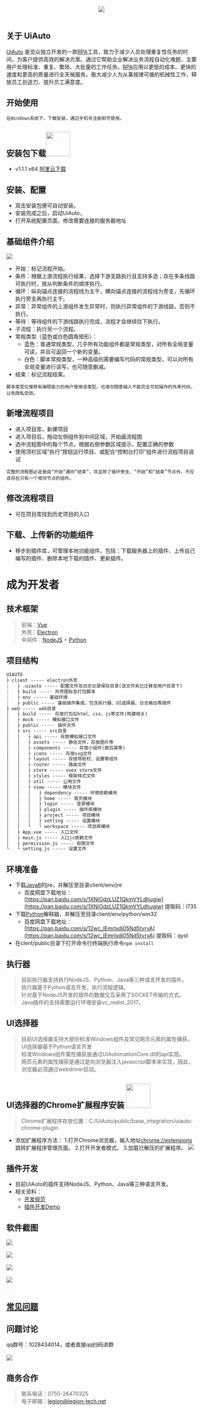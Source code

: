 <div align=center><img src="./images/icon.jpg" /></div><br>

## 关于 UiAuto<br>
[UiAuto](#) 是览众独立开发的一款[RPA](#)工具，致力于减少人员处理重复性任务的时间，为客户提供高效的解决方案。通过它帮助企业解决业务流程自动化难题，主要用户处理标准、重复、繁琐、大批量的工作任务。[RPA](#)应用以更低的成本、更快的速度和更高的质量进行全天候服务，极大减少人为从事规律可循的机械性工作，释放员工创造力、提升员工满意度。<br>

## 开始使用<br>
`在Windows系统下，下载安装，通过手机号注册即可使用。`<br>

## 安装包下载<img src="./images/new.png" width="64" /><br>
- v1.1.1 x64
[阿里云下载](https://uiautodev.oss-cn-beijing.aliyuncs.com/UiAuto%20Setup%201.1.1%20x64.exe)

## 安装、配置
- 双击安装包便可自动安装。
- 安装完成之后，启动UiAuto，
- 打开系统配置页面，修改需要连接的服务器地址

## 基础组件介绍
<img src="./images/common_component.jpg" /><br>
- 开始：标记流程开始。
- 条件：根据上游流程执行结果，选择下游支路执行且支持多选；存在多条线路可执行时，按从判断条件的顺序执行。
- 循环：纵向锚点连接的流程线为主干，横向锚点连接的流程线为旁支，先循环执行旁支再执行主干。
- 异常：异常组件的上游组件发生异常时，则执行异常组件的下游线路，否则不执行。
- 等待：等待组件的下游线路执行完成，流程才会继续往下执行。
- 子流程：执行另一个流程。
- 常规类型（蓝色或白色圆角矩形）：
  - 蓝色：普通常规类型，几乎所有功能组件都是常规类型，对所有全局变量可读，并且可返回一个新的变量。
  - 白色：脚本常规类型，一种高级的需要编写代码的常规类型，可以对所有全局变量进行读写，也可随意删减。
- 结束：标记流程结束。<br>

`脚本类型仅推荐有编程能力的用户使用该类型，也请勿随意植入不能完全可知操作的外来代码，以免隐私受损。`<br>

## 新增流程项目
- 进入项目库，新建项目
- 进入项目后，拖动左侧组件到中间区域，开始画流程图
- 选中流程图中的每个节点，根据右侧参数区域提示，配置正确的参数
- 使用顶栏区域“执行”按钮运行项目、或配合“控制台打印”组件进行流程项目调试<br>

`完整的流程图必定是由“开始”通向“结束”，并且除了循环旁支、“开始”和“结束”节点外，不应该存在只有一个相邻节点的组件。`<br>

## 修改流程项目<br>
- 可在项目库找到历史项目的入口<br>

## 下载、上传新的功能组件<br>
- 移步到插件库，可管理本地功能组件。包括：下载服务器上的插件、上传自己编写的插件、删除本地下载的插件、更新插件。<br>

# 成为开发者

## 技术框架
>前端：[Vue](https://cn.vuejs.org/)<br>
>外壳：[Electron](https://www.electronjs.org/docs)<br>
>中间件：[NodeJS](http://nodejs.cn/api/) + [Python](https://www.python.org/)<br>

## 项目结构
``` markdown
UIAUTO
├ client ----- electron外壳
|   ├ .uiauto ----- 配置文件及日志记录保存目录(该文件夹已迁移至用户目录下)
|   ├ build ----- 外壳图标及打包脚本
|   ├ env ----- 基础环境
|   ├ public ----- 基础插件集成，包含执行器、UI选择器、日志输出等插件
├ web ----- web目录
│   ├ build ----- 存放打包后html、css、js等文件(构建相关)
│   ├ mock ----- 模拟接口文件
│   ├ public ----- 插件文件
│   ├ src ----- src目录
│   │   ├ api ----- 存放模拟接口文件
│   │   ├ assets ----- 静态文件，存放图片等
│   │   ├ components ----- 存放小组件(面包屑等)
│   │   ├ icons ----- 存放svg文件
│   │   ├ layout ----- 存放导航栏、设置等组件
│   │   ├ router ----- 路由文件
│   │   ├ store ----- vuex store文件
│   │   ├ styles ----- 框架样式文件
│   │   ├ util ----- 公用文件
│   │   ├ view ----- 模块文件
│   │   │   ├ dependency ----- 环境依赖模块
│   │   │   ├ home ----- 首页模块
│   │   │   ├ login ----- 登录模块
│   │   │   ├ plugin ----- 插件库模块
│   │   │   ├ project ----- 项目模块
│   │   │   ├ setting ----- 设置模块
│   │   └   └ workspace ----- 项目库模块
│   ├ App.vue ----- 入口文件
│   ├ main.js ----- 入口js依赖文件
│   ├ permission.js ----- 权限文件
└   └ setting.js ----- 设置文件
```

## 环境准备
- 下载[Java8]()的jre，并解压至目录client/env/jre
    - 百度网盘下载地址：[https://pan.baidu.com/s/1XNiOdzLUZ1QkmVYLdhugiw](https://pan.baidu.com/s/1XNiOdzLUZ1QkmVYLdhugiw) 提取码：l735 
- 下载[Python](http://python.org)解释器，并解压至目录client/env/python/win32
    - 百度网盘下载地址：[https://pan.baidu.com/s/12wc_lEmrlxdi05Nd5tvrvA](https://pan.baidu.com/s/12wc_lEmrlxdi05Nd5tvrvA) 提取码：qyst
- 在clent/public目录下打开命令行终端执行命令`npm install`

## 执行器<br>
> 目前执行器支持执行NodeJS、Python、Java等三种语言开发的插件。<br>
> 执行器基于Python语言开发，执行流程逻辑。<br>
> 针对基于NodeJS开发的插件的数据交互采用了SOCKET传输的方式。<br>
> Java插件的支持需要运行环境安装vc_redist_2017。<br>

## UI选择器<br>
> 目前UI选择器支持大部份标准Windows组件及常见网页元素的属性捕获。<br>
> UI选择器基于Python语言开发<br>
> 标准Windows组件属性捕获是通过UIAutomationCore.dll的api实现。<br>
> 网页元素的属性捕获是通过是向浏览器注入javascript脚本来实现，因此，浏览器必须通过webdriver启动。<br>

## UI选择器的Chrome扩展程序安装 <img src="./images/new.png" width="64" />
> Chrome扩展程序存放位置：C:/UiAuto/public/base_integration/uiauto-chrome-plugin
- 添加扩展程序方法：
  1.打开Chrome浏览器，输入地址[chrome://extensions]()跳转扩展程序管理页面。
  2.打开开发者模式。
  3.加载已解压的扩展程序。
  <img src="./images/chrome-plugin/1.png" />

## 插件开发<br>
- 目前UiAuto的插件支持NodeJS、Python、Java等三种语言开发。<br>
- 相关资料：
  - [开发规范](./plugin.md)<br>
  - <a href="" target="_blank">插件开发Demo</a><br>

## 软件截图<br>
<img src="./images/project.jpg" /><br><br>
<img src="./images/plugin.jpg" /><br><br>
<img src="./images/task.jpg" /><br><br>
<img src="./images/designer.jpg" /><br><br>


## [常见问题](./quesions.md)

## 问题讨论
qq群号：1028434014，或者直接qq扫码进群<br><br>
<img src="./images/qq_qun.png" /><br>

## 商务合作
> 联系电话：0755-26470325<br>
> 电子邮箱：legion@legion-tech.net

